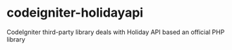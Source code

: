 # codeigniter-holidayapi
CodeIgniter third-party library deals with Holiday API based an official PHP library

